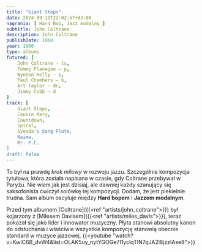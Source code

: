 ```yaml
---
title: "Giant Steps"
date: 2024-09-13T22:02:57+02:00
nagrania: [ Hard Bop, Jazz modalny ]
subtitle: John Coltrane
description: John Coltrane
publishDate: 1960
year: 1960
type: albums
futured: [
    John Coltrane - ts,
    Tommy Flanagan – p,
    Wynton Kelly – p,
    Paul Chambers – b,
    Art Taylor – dr,
    Jimmy Cobb – d
]
track: [
    Giant Steps,
    Cousin Mary,
    Countdown,
    Spiral,
    Syeeda's Song Flute,
    Naima,
    Mr. P.C.
]
draft: false
---
```

To był na prawdę *krok milowy* w rozwoju jazzu. Szczególnie kompozycja tytułowa, która została napisana w czasie, gdy Coltrane przebywał w Paryżu. Nie wiem jak jest dzisiaj, ale dawniej każdy szanujący się saksofonista ćwiczył solówkę tej kompozycji. Dodam, że jest piekielnie trudna. Sam album oscyluje między __Hard bopem__ i __Jazzem modalnym__. 

Przed tym albumem [Coltrane]({{<ref "artists/john_coltrane">}}) był kojarzony z [Milesem Davisem]({{<ref "artists/miles_davis">}}), teraz pokazał się jako lider i innowator muzyczny. Płyta stanowi absolutny kanon do odsłuchania i właściwie wszystkie kompozycję stanowią obecnie standard w muzyce jazzowej.
{{<youtube "watch?v=KwIC6B_dvW4&list=OLAK5uy_nytYGOGe7I1yclqTIN7qJA2l8jzzIAse8">}}
